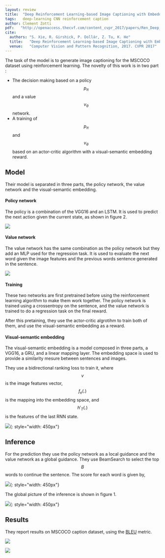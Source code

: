 ```yaml
---
layout: review
title:  "Deep Reinforcement Learning-based Image Captioning with Embedding Reward"
tags:   deep-learning CNN reinforcement caption
author: Clement Zotti
pdf:   "http://openaccess.thecvf.com/content_cvpr_2017/papers/Ren_Deep_Reinforcement_Learning-Based_CVPR_2017_paper.pdf"
cite:
  authors: "S. Xie, R. Girshick, P. Dollár, Z. Tu, K. He"
  title:   "Deep Reinforcement Learning-based Image Captioning with Embedding Reward"
  venue:   "Computer Vision and Pattern Recognition, 2017. CVPR 2017"
---
```


The task of the model is to generate image captioning for the MSCOCO dataset using reinforcement learning. The novelty of this work is in two part :
- The decision making based on a policy $$p_\pi$$ and a value $$ v_\theta $$ network.
- A training of $$p_\pi$$ and $$ v_\theta $$ based on an actor-critic algorithm with a visual-semantic embedding reward.

## Model

Their model is separated in three parts, the policy network, the value network and the visual-semantic embedding.


#### Policy network
The policy is a combination of the VGG16 and an LSTM. It is used to predict the next action given the current state, as shown in figure 2.

![](/deep-learning/images/deep-rl-caption/fig2.png)

#### Value network
The value network has the same combination as the policy network but they add an MLP used for the regression task. It is used to evaluate the next word given the image features and the previous words sentence generated in the sentence.

![](/deep-learning/images/deep-rl-caption/fig3.png)

#### Training
These two networks are first pretrained before using the reinforcement learning algorithm to make them work together.
The policy network is trained using a crossentropy on the sentence, and the value network is trained to do a regression task on the final reward.

After this pretaining, they use the actor-critic algrotihm to train both of them, and use the visual-semantic embedding as a reward.

#### Visual-semantic embedding
The visual-semantic embedding is a model composed in three parts, a VGG16, a GRU, and a linear mapping layer. The embedding space is used to provide a similarity mesure between sentences and images.


They use a bidirectional ranking loss to train it, where $$v$$ is the image features vector, $$f_e(.)$$ is the mapping into the embedding space, and $$h'_T(.)$$ is the features of the last RNN state.

![](/deep-learning/images/deep-rl-caption/eq6.png){: style="width: 450px"}


## Inference
For the prediction they use the policy network as a local guidance and the value network as a global guidance. They use BeamSearch to select the top $$ B $$ words to continue the sentence.
The score for each word is given by,


![](/deep-learning/images/deep-rl-caption/eq10.png){: style="width: 450px"}

The global picture of the inference is shown in figure 1.


![](/deep-learning/images/deep-rl-caption/fig1.png){: style="width: 450px"}

## Results
They report results on MSCOCO caption dataset, using the [BLEU](https://en.wikipedia.org/wiki/BLEU) metric.


![](/deep-learning/images/deep-rl-caption/tab1.png)

![](/deep-learning/images/deep-rl-caption/fig4.png)
